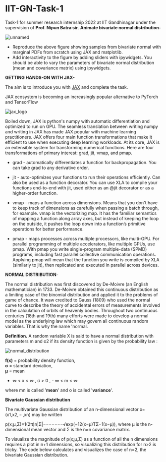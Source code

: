 # IIT-GN-Task-1
Task-1 for summer research internship 2022 at IIT Gandhinagar under the supervision of **Prof. Nipun Batra sir**. 
**Animate bivariate normal distribution-**

![unnamed](https://user-images.githubusercontent.com/65617775/162606334-7f3496e5-a1a3-4619-be81-861680c96188.png)

* Reproduce the above figure showing samples from bivariate normal with marginal PDFs from scratch using JAX and matplotlib.
* Add interactivity to the figure by adding sliders with ipywidgets. You should be able to vary the parameters of bivariate normal distribution (mean and        covariance matrix) using ipywidgets.

**GETTING HANDS-ON WITH JAX-**

The aim is to introduce you with [JAX](https://github.com/google/jax) and complete the task. 

JAX ecosystem is becoming an increasingly popular alternative to PyTorch and TensorFlow

![jax_logo](https://user-images.githubusercontent.com/65617775/162607900-5c763001-1b6e-4af5-8842-dc82e467f657.png)

Boiled down, JAX is python's numpy with automatic differentiation and optimized to run on GPU. The seamless translation between writing numpy and writing in JAX has made JAX popular with machine learning practitioners.
JAX offers four main function transformations that make it efficient to use when executing deep learning workloads. At its core, JAX is an extensible system for transforming numerical functions. Here are four transformations of primary interest: grad, jit, vmap, and pmap.

* grad - automatically differentiates a function for backpropagation. You can take grad to any derivative order.

* jit - auto-optimizes your functions to run their operations efficiently. Can also be used as a function decorator. You can use XLA to compile your functions end-to-end with jit, used either as an @jit decorator or as a higher-order function.

* vmap - maps a function across dimensions. Means that you don't have to keep track of dimensions as carefully when passing a batch through, for example. vmap is the vectorizing map. It has the familiar semantics of mapping a function along array axes, but instead of keeping the loop on the outside, it pushes the loop down into a function’s primitive operations for better performance.

* pmap - maps processes across multiple processors, like multi-GPU. For parallel programming of multiple accelerators, like multiple GPUs, use pmap. With pmap you write single-program multiple-data (SPMD) programs, including fast parallel collective communication operations. Applying pmap will mean that the function you write is compiled by XLA (similarly to jit), then replicated and executed in parallel across devices.


**NORMAL DISTRIBUTION**-

The normal distribution was first discovered by De-Moivre (an English mathematician) in 1733. De-Moivre obtained this continuous distribution as a limiting case of the binomial distribution and applied it to the problems of game of chance. It waw credited to Gauss (1809) who used the normal curve to describe the theory of accidental errors of measurements involved in the calculation of orbits of heavenly bodies.
Throughout two continuous centuries (18th and 19th) many efforts were made to develop a normal model as the underlying law which may govern all continuous random variables. That is why the name 'normal.

**Definition.** A random variable X is said to have a normal distribution with parameters m and o2 if its density function is given by the probability law :


![normal_distribution](https://user-images.githubusercontent.com/65617775/162609850-20465b44-beda-4cd0-be42-3ca06d9e3164.svg)

**f(x)**	=	probability density function,  
**σ** =	standard deviation,  
**μ**	=	mean

- ∞ < x < ∞ , σ > 0 , - ∞ < m < ∞

where mn is called '**mean**' and o is called '**variance**'.


**Bivariate Gaussian distribution**

The multivariate Gaussian distribution of an n-dimensional vector x=(x1,x2,⋯,xn) may be written

p(x;μ,Σ)=1(2π)n|Σ|−−−−−−−√exp(−12(x−μ)TΣ−1(x−μ)),
where μ is the n-dimensional mean vector and Σ is the n×n covariance matrix.

To visualize the magnitude of p(x;μ,Σ) as a function of all the n dimensions requires a plot in n+1 dimensions, so visualizing this distribution for n>2 is tricky. The code below calculates and visualizes the case of n=2, the bivariate Gaussian distribution.

